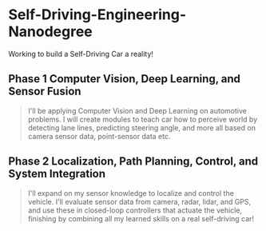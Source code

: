 # Self-Driving-Engineering-Nanodegree
Working to build a Self-Driving Car a reality!

## Phase 1 Computer Vision, Deep Learning, and Sensor Fusion

> I'll be applying Computer Vision and Deep Learning on automotive problems. I will create modules to teach car how to perceive world by detecting lane lines, predicting steering angle, and more all based on camera sensor data, point-sensor data etc.

## Phase 2 Localization, Path Planning, Control, and System Integration

> I'll expand on my sensor knowledge to localize and control the vehicle. I'll evaluate sensor data from camera, radar, lidar, and GPS, and use these in closed-loop controllers that actuate the vehicle, finishing by combining all my learned skills on a real self-driving car!
